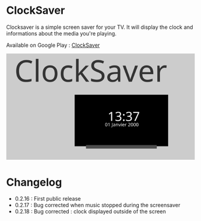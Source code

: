 # ClockSaver

Clocksaver is a simple screen saver for your TV. It will display the clock and informations about the media you're playing.

Available on Google Play : [ClockSaver](https://play.google.com/store/apps/details?id=com.ldsz.clocksaver)

![Alt text](/app/src/main/res/raw/banner.svg)

# Changelog
 * 0.2.16 : First public release
 * 0.2.17 : Bug corrected when music stopped during the screensaver
 * 0.2.18 : Bug corrected : clock displayed outside of the screen